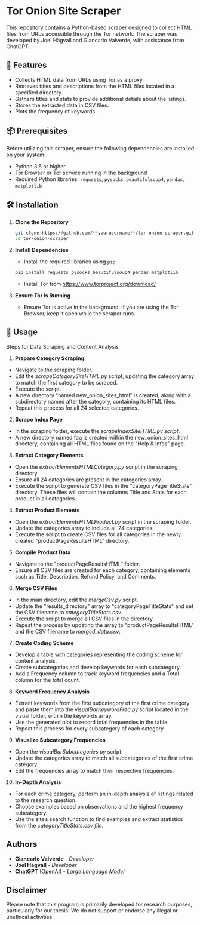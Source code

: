 # Tor Onion Site Scraper 

This repository contains a Python-based scraper designed to collect HTML files from URLs accessible through the Tor network. The scraper was developed by Joel Hägvall and Giancarlo Valverde, with assistance from ChatGPT.

## 📝 Features

- Collects HTML data from URLs using Tor as a proxy.
- Retrieves titles and descriptions from the HTML files located in a specified directory.
- Gathers titles and stats to provide additional details about the listings.
- Stores the extracted data in CSV files.
- Plots the frequency of keywords.

## 📦 Prerequisites

Before utilizing this scraper, ensure the following dependencies are installed on your system:
- Python 3.6 or higher
- Tor Browser or Tor service running in the background
- Required Python libraries: `requests`, `pysocks`, `beautifulsoup4`, `pandas`, `matplotlib`

## 🛠️ Installation

1. **Clone the Repository**

    ```bash
    git clone https://github.com/**yourusername**/tor-onion-scraper.git
    cd tor-onion-scraper
    ```

2. **Install Dependencies**

    - Install the required libraries using `pip`:

    ```bash
    pip install requests pysocks beautifulsoup4 pandas matplotlib
    ```

    - Install Tor from https://www.torproject.org/download/ 

3. **Ensure Tor is Running**

    - Ensure Tor is active in the background. If you are using the Tor Browser, keep it open while the scraper runs.
## 🚀 Usage

Steps for Data Scraping and Content Analysis

1. **Prepare Category Scraping**
- Navigate to the scraping folder.
- Edit the _scrapeCategorySiteHTML.py_ script, updating the category array to match the first category to be scraped.
- Execute the script.
- A new directory "named new_onion_sites_html" is created, along with a subdirectory named after the category, containing its HTML files.
- Repeat this process for all 24 selected categories.

2. **Scrape Index Page**
- In the scraping folder, execute the _scrapeIndexSiteHTML.py script_.
- A new directory named faq is created within the new_onion_sites_html directory, containing all HTML files found on the "Help & Infos" page.

3. **Extract Category Elements**
- Open the _extractElementsHTMLCategory.py_ script in the scraping directory.
- Ensure all 24 categories are present in the categories array.
- Execute the script to generate CSV files in the "categoryPageTitleStats" directory. These files will contain the columns Title and Stats for each product in all categories.

4. **Extract Product Elements**
- Open the _extractElementsHTMLProduct.py_ script in the scraping folder.
- Update the categories array to include all 24 categories.
- Execute the script to create CSV files for all categories in the newly created "productPageResultsHTML" directory.

5. **Compile Product Data**
- Navigate to the "productPageResultsHTML" folder. 
- Ensure all CSV files are created for each category, containing elements such as Title, Description, Refund Policy, and Comments.

6. **Merge CSV Files**
- In the main directory, edit the _mergeCsv.py_ script.
- Update the "results_directory" array to "categoryPageTitleStats" and set the CSV filename to _categoryTitleStats.csv_.
- Execute the script to merge all CSV files in the directory.
- Repeat the process by updating the array to "productPageResultsHTML" and the CSV filename to _merged_data.csv_.

7. **Create Coding Scheme**
- Develop a table with categories representing the coding scheme for content analysis.
- Create subcategories and develop keywords for each subcategory.
- Add a Frequency column to track keyword frequencies and a Total column for the total count.

8. **Keyword Frequency Analysis**
- Extract keywords from the first subcategory of the first crime category and paste them into the _visualBarKeywordFreq.py_ script located in the visual folder, within the keywords array.
- Use the generated plot to record total frequencies in the table.
- Repeat this process for every subcategory of each category.

9. **Visualize Subcategory Frequencies**
- Open the _visualBarSubcategories.py_ script.
- Update the categories array to match all subcategories of the first crime category.
- Edit the frequencies array to match their respective frequencies.

10. **In-Depth Analysis**
- For each crime category, perform an in-depth analysis of listings related to the research question.
- Choose examples based on observations and the highest frequency subcategory.
- Use the site’s search function to find examples and extract statistics from the _categoryTitleStats.csv file_.


## Authors

- **Giancarlo Valverde** - _Developer_
- **Joel Hägvall** - _Developer_
- **ChatGPT** (OpenAI) - _Large Language Model_


## Disclaimer

Please note that this program is primarily developed for research purposes, particularly for our thesis. We do not support or endorse any illegal or unethical activities.


